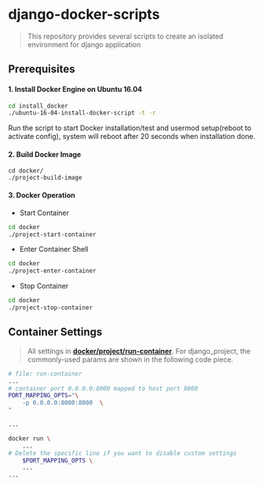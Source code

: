 # django-docker-scripts
> This repository provides several scripts to create an isolated environment for django application

## Prerequisites
#### 1. Install Docker Engine on Ubuntu 16.04
```sh
cd install_docker
./ubuntu-16-04-install-docker-script -t -r
```
Run the script to start Docker installation/test and usermod setup(reboot to activate config), system will reboot after 20 seconds when installation done.

#### 2. Build Docker Image
```
cd docker/
./project-build-image
```

#### 3. Docker Operation
- Start Container

```sh
cd docker
./project-start-container
```

- Enter Container Shell

```sh
cd docker
./project-enter-container
```

- Stop Container
```sh
cd docker
./project-stop-container
```

## Container Settings
> All settings in **[docker/project/run-container](https://github.com/ArthurWuTW/test-docker/blob/master/docker/project/run-container)**. For django_project, the commonly-used params are shown in the following code piece.

```sh
# file: run-container
...
# container port 0.0.0.0:8000 mapped to host port 8000
PORT_MAPPING_OPTS="\
    -p 0.0.0.0:8000:8000  \
"

...

docker run \
    ...
# Delete the specific line if you want to disable custom settings
    $PORT_MAPPING_OPTS \
    ...
...

```
